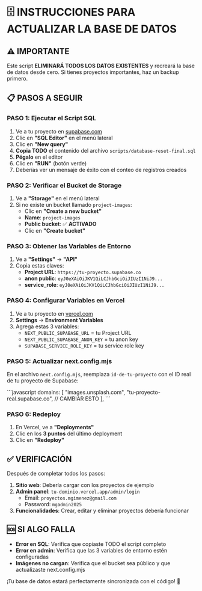 # 🗄️ INSTRUCCIONES PARA ACTUALIZAR LA BASE DE DATOS

## ⚠️ IMPORTANTE
Este script **ELIMINARÁ TODOS LOS DATOS EXISTENTES** y recreará la base de datos desde cero. Si tienes proyectos importantes, haz un backup primero.

## 📋 PASOS A SEGUIR

### PASO 1: Ejecutar el Script SQL
1. Ve a tu proyecto en [supabase.com](https://supabase.com)
2. Clic en **"SQL Editor"** en el menú lateral
3. Clic en **"New query"**
4. **Copia TODO** el contenido del archivo `scripts/database-reset-final.sql`
5. **Pégalo** en el editor
6. Clic en **"RUN"** (botón verde)
7. Deberías ver un mensaje de éxito con el conteo de registros creados

### PASO 2: Verificar el Bucket de Storage
1. Ve a **"Storage"** en el menú lateral
2. Si no existe un bucket llamado `project-images`:
   - Clic en **"Create a new bucket"**
   - **Name**: `project-images`
   - **Public bucket**: ✅ **ACTIVADO**
   - Clic en **"Create bucket"**

### PASO 3: Obtener las Variables de Entorno
1. Ve a **"Settings"** → **"API"**
2. Copia estas claves:
   - **Project URL**: `https://tu-proyecto.supabase.co`
   - **anon public**: `eyJ0eXAiOiJKV1QiLCJhbGciOiJIUzI1NiJ9...`
   - **service_role**: `eyJ0eXAiOiJKV1QiLCJhbGciOiJIUzI1NiJ9...`

### PASO 4: Configurar Variables en Vercel
1. Ve a tu proyecto en [vercel.com](https://vercel.com)
2. **Settings** → **Environment Variables**
3. Agrega estas 3 variables:
   - `NEXT_PUBLIC_SUPABASE_URL` = tu Project URL
   - `NEXT_PUBLIC_SUPABASE_ANON_KEY` = tu anon key
   - `SUPABASE_SERVICE_ROLE_KEY` = tu service role key

### PASO 5: Actualizar next.config.mjs
En el archivo `next.config.mjs`, reemplaza `id-de-tu-proyecto` con el ID real de tu proyecto de Supabase:

\`\`\`javascript
domains: [
  "images.unsplash.com",
  "tu-proyecto-real.supabase.co", // CAMBIAR ESTO
],
\`\`\`

### PASO 6: Redeploy
1. En Vercel, ve a **"Deployments"**
2. Clic en los **3 puntos** del último deployment
3. Clic en **"Redeploy"**

## ✅ VERIFICACIÓN

Después de completar todos los pasos:

1. **Sitio web**: Debería cargar con los proyectos de ejemplo
2. **Admin panel**: `tu-dominio.vercel.app/admin/login`
   - Email: `proyectos.mgimenez@gmail.com`
   - Password: `mgadmin2025`
3. **Funcionalidades**: Crear, editar y eliminar proyectos debería funcionar

## 🆘 SI ALGO FALLA

- **Error en SQL**: Verifica que copiaste TODO el script completo
- **Error en admin**: Verifica que las 3 variables de entorno estén configuradas
- **Imágenes no cargan**: Verifica que el bucket sea público y que actualizaste next.config.mjs

¡Tu base de datos estará perfectamente sincronizada con el código! 🚀

